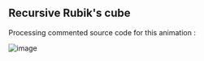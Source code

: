 ## Recursive Rubik's cube

Processing commented source code for this animation :

![image](recursive-rubiks-optimized.gif)
